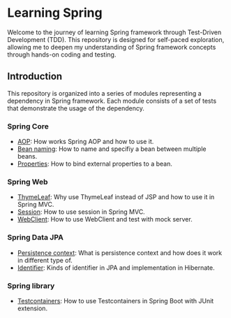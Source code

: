 # Learning Spring

Welcome to the journey of learning Spring framework through Test-Driven Development (TDD). This repository is
designed for self-paced exploration, allowing me to deepen my understanding of Spring framework concepts through
hands-on coding and testing.

## Introduction

This repository is organized into a series of modules representing a dependency in Spring framework. Each module
consists of a set of tests that demonstrate the usage of the dependency.

### Spring Core

- [AOP](spring-core/src/test/java/com/github/whatasame/aop): How works Spring AOP and how to use it.
- [Bean naming](spring-core/src/test/java/com/github/whatasame/beannaming): How to name and specifiy a bean between
  multiple beans.
- [Properties](spring-core/src/test/java/com/github/whatasame/properties): How to bind external properties to a bean.

### Spring Web

- [ThymeLeaf](spring-web/src/test/java/com/github/whatasame/thymeleaf): Why use ThymeLeaf instead of JSP and how to use
  it in Spring MVC.
- [Session](spring-web/src/test/java/com/github/whatasame/session): How to use session in Spring MVC.
- [WebClient](spring-web/src/test/java/com/github/whatasame/webclient): How to use WebClient and test with mock server.

### Spring Data JPA

- [Persistence context](spring-data-jpa/src/test/java/com/github/whatasame/persistencecontext): What is persistence
  context and how does it work in different type of.
- [Identifier](spring-data-jpa/src/test/java/com/github/whatasame/identifier): Kinds of identifier in JPA and
  implementation in Hibernate.

### Spring library

- [Testcontainers](spring-library/src/test/java/com/github/whatasame/testconatiners): How to
  use Testcontainers in Spring Boot with JUnit extension.
